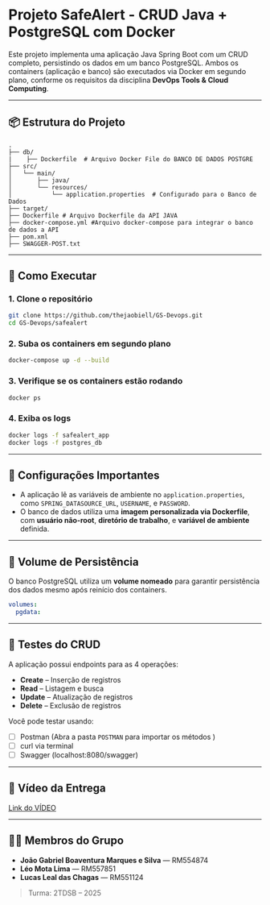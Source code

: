 # Projeto SafeAlert - CRUD Java + PostgreSQL com Docker

Este projeto implementa uma aplicação Java Spring Boot com um CRUD completo, persistindo os dados em um banco PostgreSQL. Ambos os containers (aplicação e banco) são executados via Docker em segundo plano, conforme os requisitos da disciplina **DevOps Tools & Cloud Computing**.

---

## 📦 Estrutura do Projeto

```
.
├── db/
|    ├── Dockerfile  # Arquivo Docker File do BANCO DE DADOS POSTGRE                         
├── src/                        
│   └── main/
│       ├── java/
│       └── resources/
│           └── application.properties  # Configurado para o Banco de Dados
├── target/                    
├── Dockerfile # Arquivo Dockerfile da API JAVA                 
├── docker-compose.yml #Arquivo docker-compose para integrar o banco de dados a API         
├── pom.xml                     
├── SWAGGER-POST.txt           

````

---

## 🚀 Como Executar

### 1. Clone o repositório
```bash
git clone https://github.com/thejaobiell/GS-Devops.git
cd GS-Devops/safealert
````

### 2. Suba os containers em segundo plano

```bash
docker-compose up -d --build
```

### 3. Verifique se os containers estão rodando

```bash
docker ps
```

### 4. Exiba os logs

```bash
docker logs -f safealert_app
docker logs -f postgres_db
```

---

## 🔧 Configurações Importantes

* A aplicação lê as variáveis de ambiente no `application.properties`, como `SPRING_DATASOURCE_URL`, `USERNAME`, e `PASSWORD`.
* O banco de dados utiliza uma **imagem personalizada via Dockerfile**, com **usuário não-root**, **diretório de trabalho**, e **variável de ambiente** definida.

---

## 📁 Volume de Persistência

O banco PostgreSQL utiliza um **volume nomeado** para garantir persistência dos dados mesmo após reinício dos containers.

```yaml
volumes:
  pgdata:
```

---

## 🔄 Testes do CRUD

A aplicação possui endpoints para as 4 operações:

* **Create** – Inserção de registros
* **Read** – Listagem e busca
* **Update** – Atualização de registros
* **Delete** – Exclusão de registros

Você pode testar usando:

* [ ] Postman (Abra a pasta `POSTMAN` para importar os métodos )
* [ ] curl via terminal
* [ ] Swagger (localhost:8080/swagger)

---

## 🎥 Vídeo da Entrega

[Link do VÍDEO](https://youtu.be/O9FonBimsoc?si=S1-9gWYEJO3zZwjK)

---

## 👨‍💻 Membros do Grupo

* **João Gabriel Boaventura Marques e Silva** — RM554874
* **Léo Mota Lima** — RM557851
* **Lucas Leal das Chagas** — RM551124

> Turma: 2TDSB – 2025
